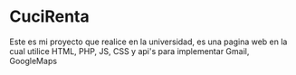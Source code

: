 # CuciRenta
Este es mi proyecto que realice en la universidad, es una pagina web en la cual utilice HTML, PHP, JS, CSS y api's para implementar Gmail, GoogleMaps
